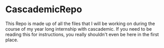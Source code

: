 # CascademicRepo

This Repo is made up of all the files that I will be working on during the course of my year long internship with cascademic.
If you need to be reading this for instructions, you really shouldn't even be here in the first place.
